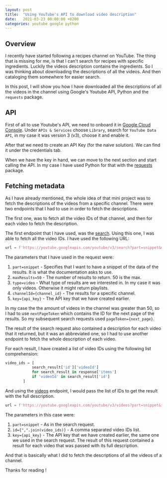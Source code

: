 ```yaml
---
layout: post
title:  "Using YouTube's API to download video description"
date:   2021-03-23 00:00:00 +0200
categories: youtube google python
---
```

## Overview
I recently have started following a recipes channel on YouTube. The thing that
is missing for me, is that I can't search for recipes with specific ingredients.
Luckily the videos description contains the ingredients. So I was
thinking about downloading the descriptions of all the videos. And then cataloging
them somewhere for easier search.

In this post, I will show you how I have downloaded all the descriptions of all
the videos in the channel using Google's Youtube API, Python and the `requests` package.

## API
First of all to use Youtube's API, we need to onboard it in [Google Cloud Console](https://console.cloud.google.com/).
Under `APIs & Services` choose `Library`, search for `YouTube Data API`, in my case it
was version 3 (v3), choose it and enable it.

After that we need to create an API Key (for the naive solution). We can find it under
the credentials tab.

When we have the key in hand, we can move to the next section and start calling the API.
In my case I have used Python for that with the [requests](https://requests.readthedocs.io/en/master/) package.

## Fetching metadata
As I have already mentioned, the whole idea of that mini project was to fetch the descriptions of
the videos from a specific channel. There were two endpoints that I had to use in order
to fetch the descriptions.

The first one, was to fetch all the video IDs of that channel, and then for each
video to fetch the description.

The first endpoint that I have used, was the [search](https://developers-dot-devsite-v2-prod.appspot.com/youtube/v3/docs/search/list#type).
Using this one, I was able to fetch all the video IDs.
I have used the following URL:
```python
url = f'https://youtube.googleapis.com/youtube/v3/search?part=snippet&maxResults=50&type=video&channelId={channel_id}&key={self.api_key}'
```
The parameters that I have used in the request were:
1. `part=snippet` - Specifies that I want to have a snippet of the data of the results. It is what the documentation asks to use.
2. `maxResults=50` - The number of results to return. 50 is the max.
3. `type=video` - What type of results are we interested in. In my case it was only videos. Otherwise it might return playlists.
4. `channelId={channel_id}` - The results for a specific channel.
5. `key={api_key}` - The API key that we have created earlier.

In my case the the amount of videos in the channel was greater than 50, so I had to
use `nextPageToken` which contains the ID for the next page of the results. So my subsequent
search requests used `pageToken={next_page}`.

The result of the search request also contained a description for each video that it returned,
but it was an abbreviated one, so I had to use another endpoint to fetch the whole description
of each video.

For each result, I have created a list of video IDs using the following list comprehension:
```python
video_ids = [
            search_result['id']['videoId']
            for search_result in response['items']
            if 'videoId' in search_result['id']
        ]
```
And using the [videos](https://developers-dot-devsite-v2-prod.appspot.com/youtube/v3/docs/videos/list) endpoint,
I would pass the list of IDs to get the result with the full description.
```python
url = f'https://youtube.googleapis.com/youtube/v3/videos?part=snippet&id={",".join(video_ids)}&key={self.api_key}'
```
The parameters in this case were:
1. `part=snippet` - As in the search request.
2. `id={",".join(video_ids)}` - A comma separated video IDs list.
3. `key={api_key}` - The API key that we have created earlier, the same one we used in the search request.
The result of this request contained a result for each video that was passed with its full description.

And that is basically what I did to fetch the descriptions of all the videos of a channel.

Thanks for reading !
